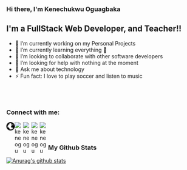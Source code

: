 ### Hi there, I'm Kenechukwu Oguagbaka

## I'm a FullStack Web Developer, and Teacher!!

- 🔭 I’m currently working on my Personal Projects
- 🌱 I’m currently learning everything 🤣
- 👯 I’m looking to collaborate with other software developers
- 🤔 I’m looking for help with nothing at the moment
- 💬 Ask me about technology
- ⚡ Fun fact: I love to play soccer and listen to music

<br/><br/>
### Connect with me:

[<img align="left" alt="keneogu" width="22px" src="https://raw.githubusercontent.com/iconic/open-iconic/master/svg/globe.svg" />](https://keneogu.github.io/portfolio-v2)
[<img align="left" alt="keneogu" width="22px" src="https://cdn.jsdelivr.net/npm/simple-icons@v3/icons/youtube.svg" />](https://www.youtube.com/channel/UCPN-_Z1_HFvOyGDB6ppDjUQ)
[<img align="left" alt="keneogu" width="22px" src="https://cdn.jsdelivr.net/npm/simple-icons@v3/icons/twitter.svg" />](https://twitter.com/keneogu)
[<img align="left" alt="keneogu" width="22px" src="https://cdn.jsdelivr.net/npm/simple-icons@v3/icons/linkedin.svg" />](https://www.linkedin.com/in/oguagbaka-kenechukwu-8b2289179/)
[<img align="left" alt="keneogu" width="22px" src="https://cdn.jsdelivr.net/npm/simple-icons@v3/icons/instagram.svg" />](https://www.instagram.com/keneogu/)

<br/><br/>
### My Github Stats


[![Anurag's github stats](https://github-readme-stats.vercel.app/api?username=keneogu)](https://github.com/keneogu/github-readme-stats)
